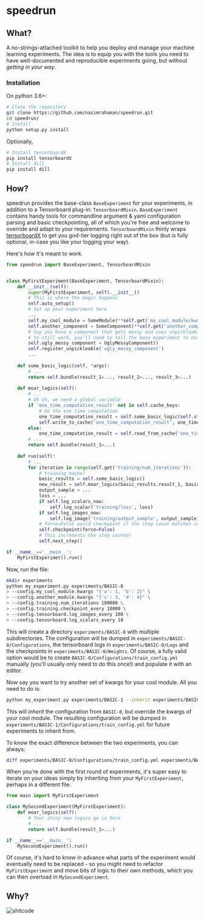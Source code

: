 # speedrun

## What? 

A no-strings-attached toolkit to help you deploy and manage your machine learning experiments. The idea is to equip you with the tools you need to have well-documented and reproducible experiments going, but without _getting in your way_.  

### Installation
On python 3.6+:

```bash
# Clone the repository
git clone https://github.com/nasimrahaman/speedrun.git
cd speedrun/
# Install
python setup.py install
```

Optionally, 

```bash
# Install tensorboardX
pip install tensorboardX
# Install dill
pip install dill
```

## How? 

speedrun provides the base-class `BaseExperiment` for your experiments, in addition to a Tensorboard plug-in: `TensorboardMixin`. `BaseExperiment` contains handy tools for commandline argument & yaml configuration parsing and basic checkpointing, all of which you're free and welcome to override and adapt to your requirements. `TensorboardMixin` thinly wraps [tensorboardX](https://github.com/lanpa/tensorboard-pytorch) to get you god-tier logging right out of the box (but is fully optional, in-case you like your logging your way). 

Here's how it's meant to work. 

```python
from speedrun import BaseExperiment, TensorboardMixin


class MyFirstExperiment(BaseExperiment, TensorboardMixin):
    def __init__(self):
        super(MyFirstExperiment, self).__init__()
        # This is where the magic happens
        self.auto_setup()
        # Set up your experiment here
        ...
        self.my_cool_module = SomeModule(**self.get('my_cool_module/kwargs'))
        self.another_component = SomeComponent(**self.get('another_component/kwargs', default={}))
        # Say you have a component that gets messy and uses unpickleable objects. For checkpointing 
        # to still work, you'll need to tell the base experiment to not try pickle it. 
        self.ugly_messy_component = UglyMessyComponent()
        self.register_unpickleable('ugly_messy_component')
        ...
    
    def some_basic_logic(self, *args):
        # ...
        return self.bundle(result_1=..., result_2=..., result_3=...)
    
    def moar_logics(self):
        # ...
        # Uh oh, we need a global variable
        if 'one_time_computation_result' not in self.cache_keys:
            # Do the one time computation
            one_time_computation_result = self.some_basic_logic(self.step % 10)
            self.write_to_cache('one_time_computation_result', one_time_computation_result)
        else:
            one_time_computation_result = self.read_from_cache('one_time_computation_result')
        # ...
        return self.bundle(result_1=...)
    
    def run(self):
        # ...
        for iteration in range(self.get('training/num_iterations')):
            # training maybe? 
            basic_results = self.some_basic_logic()
            new_result = self.moar_logics(basic_results.result_1, basic_results.result_2)
            output_sample = ...
            loss = ...
            if self.log_scalars_now: 
                self.log_scalar('training/loss', loss)
            if self.log_images_now: 
                self.log_image('training/output_sample', output_sample)
            # force=False would checkpoint if the step count matches current iteration
            self.checkpoint(force=False)
            # This increments the step counter
            self.next_step()

if __name__=='__main__': 
    MyFirstExperimet().run()
```

Now, run the file: 

```bash
mkdir experiments
python my_experiment.py experiments/BASIC-0 
> --config.my_cool_module.kwargs "{'a': 1, 'b': 2}" \
> --config.another_module.kwargs "{'c': 3, 'd': 4}" \
> --config.training.num_iterations 100000 \
> --config.training.checkpoint_every 10000 \
> --config.tensorboard.log_images_every 100 \
> --config.tensorboard.log_scalars_every 10
```

This will create a directory `experiments/BASIC-0` with multiple subdirectories. The configuration will be dumped in `experiments/BASIC-0/Configurations`, the tensorboard logs in `experiments/BASIC-0/Logs` and the checkpoints in `experiments/BASIC-0/Weights`. Of course, a fully valid option would be to create `BASIC-0/Configurations/train_config.yml` manually (you'll usually only need to do this once!) and populate it with an editor. 

Now say you want to try another set of kwargs for your cool module. All you need to do is: 
```bash
python my_experiment.py experiments/BASIC-1 --inherit experiments/BASIC-0 --config.my_cool_module.kwargs "{'a': 42, 'b': 84}"
```

This will _inherit_ the configuration from `BASIC-0`, but override the kwargs of your cool module. The resulting configuration will be dumped in `experiments/BASIC-1/Configurations/train_config.yml` for future experiments to inherit from. 

To know the exact difference between the two experiments, you can always: 

```bash
diff experiments/BASIC-0/Configurations/train_config.yml experiments/BASIC-1/Configurations/train_config.yml
```

When you're done with the first round of experiments, it's super easy to iterate on your ideas simply by inheriting from your `MyFirstExperiment`, perhaps in a different file: 

```python
from main import MyFirstExperiment

class MySecondExperiment(MyFirstExperiment):
    def moar_logics(self):
        # Your shiny new logics go in here
        # ...
        return self.bundle(result_1=...)

if __name__=='__main__':
    MySecondExperiment().run()
```

Of course, it's hard to know in advance what parts of the experiment would eventually need to be replaced - so you might need to refactor `MyFirstExperiment` and move bits of logic to their own methods, which you can then overload in `MySecondExperiment`.

## Why?
![shitcode](https://i.imgur.com/qG08mar.jpg)

